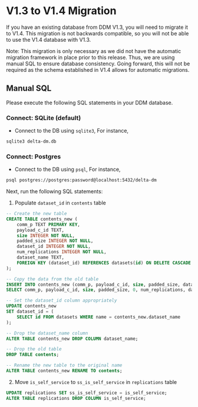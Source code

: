 # V1.3 to V1.4 Migration

If you have an existing database from DDM V1.3, you will need to migrate it to V1.4. This migration is not backwards compatible, so you will not be able to use the V1.4 database with V1.3.

Note: This migration is only necessary as we did not have the automatic migration framework in place prior to this release. Thus, we are using manual SQL to ensure database consistency.
Going forward, this will not be required as the schema established in V1.4 allows for automatic migrations. 

## Manual SQL
Please execute the following SQL statements in your DDM database.

### Connect: SQLite (default)
- Connect to the DB using `sqlite3`,
For instance,

```bash
sqlite3 delta-dm.db
```

### Connect: Postgres
- Connect to the DB using `psql`,
For instance,

```bash
psql postgres://postgres:password@localhost:5432/delta-dm
```

Next, run the following SQL statements:

1. Populate `dataset_id` in `contents` table
```sql
-- Create the new table
CREATE TABLE contents_new (
    comm_p TEXT PRIMARY KEY,
    payload_c_id TEXT,
    size INTEGER NOT NULL,
    padded_size INTEGER NOT NULL,
    dataset_id INTEGER NOT NULL,
    num_replications INTEGER NOT NULL,
    dataset_name TEXT,
    FOREIGN KEY (dataset_id) REFERENCES datasets(id) ON DELETE CASCADE
);

-- Copy the data from the old table
INSERT INTO contents_new (comm_p, payload_c_id, size, padded_size, dataset_id, num_replications, dataset_name)
SELECT comm_p, payload_c_id, size, padded_size, 0, num_replications, dataset_name FROM contents;

-- Set the dataset_id column appropriately
UPDATE contents_new
SET dataset_id = (
    SELECT id FROM datasets WHERE name = contents_new.dataset_name
);

-- Drop the dataset_name column
ALTER TABLE contents_new DROP COLUMN dataset_name;

-- Drop the old table
DROP TABLE contents;

-- Rename the new table to the original name
ALTER TABLE contents_new RENAME TO contents;
```

2. Move `is_self_service` to `ss_is_self_service` in `replications` table
```sql
UPDATE replications SET ss_is_self_service = is_self_service;
ALTER TABLE replications DROP COLUMN is_self_service;
```